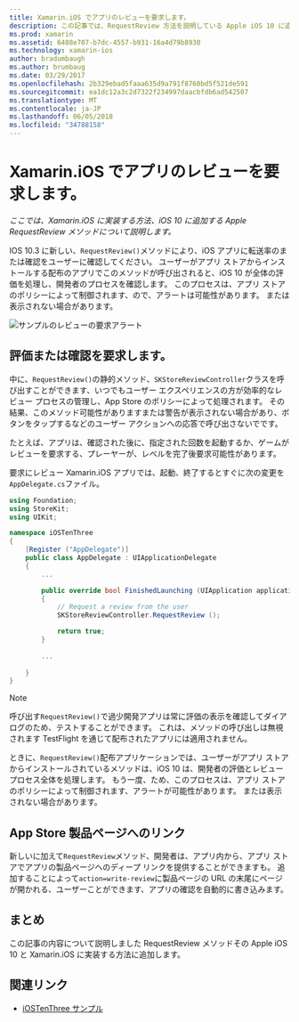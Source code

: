 ```yaml
---
title: Xamarin.iOS でアプリのレビューを要求します。
description: この記事では、RequestReview 方法を説明している Apple iOS 10 に追加し、Xamarin.iOS に実装する方法について説明します。
ms.prod: xamarin
ms.assetid: 6408e707-b7dc-4557-b931-16a4d79b8930
ms.technology: xamarin-ios
author: bradumbaugh
ms.author: brumbaug
ms.date: 03/29/2017
ms.openlocfilehash: 2b329ebad5faaa635d9a791f8760bd5f521de591
ms.sourcegitcommit: ea1dc12a3c2d7322f234997daacbfdb6ad542507
ms.translationtype: MT
ms.contentlocale: ja-JP
ms.lasthandoff: 06/05/2018
ms.locfileid: "34788158"
---
```

# <a name="request-app-review-in-xamarinios"></a>Xamarin.iOS でアプリのレビューを要求します。

_ここでは、Xamarin.iOS に実装する方法、iOS 10 に追加する Apple RequestReview メソッドについて説明します。_

IOS 10.3 に新しい、`RequestReview()`メソッドにより、iOS アプリに転送率のまたは確認をユーザーに確認してください。 ユーザーがアプリ ストアからインストールする配布のアプリでこのメソッドが呼び出されると、iOS 10 が全体の評価を処理し、開発者のプロセスを確認します。 このプロセスは、アプリ ストアのポリシーによって制御されます、ので、アラートは可能性があります。 または表示されない場合があります。

![](request-app-review-images/review01.png "サンプルのレビューの要求アラート")

## <a name="requesting-a-rating-or-review"></a>評価または確認を要求します。

中に、`RequestReview()`の静的メソッド、`SKStoreReviewController`クラスを呼び出すことができます、いつでもユーザー エクスペリエンスの方が効率的なレビュー プロセスの管理し、App Store のポリシーによって処理されます。 その結果、このメソッド可能性がありますまたは警告が表示されない場合があり、ボタンをタップするなどのユーザー アクションへの応答で呼び出さないでです。

たとえば、アプリは、確認された後に、指定された回数を起動するか、ゲームがレビューを要求する、プレーヤーが、レベルを完了後要求可能性があります。

要求にレビュー Xamarin.iOS アプリでは、起動、終了するとすぐに次の変更を`AppDelegate.cs`ファイル。

```csharp
using Foundation;
using StoreKit;
using UIKit;

namespace iOSTenThree
{
    [Register ("AppDelegate")]
    public class AppDelegate : UIApplicationDelegate
    {
        ...

        public override bool FinishedLaunching (UIApplication application, NSDictionary launchOptions)
        {
            // Request a review from the user
            SKStoreReviewController.RequestReview ();

            return true;
        }
        
        ...
        
    }
}
```

> [!NOTE]
> 呼び出す`RequestReview()`で過少開発アプリは常に評価の表示を確認してダイアログのため、テストすることができます。 これは、メソッドの呼び出しは無視されます TestFlight を通じて配布されたアプリには適用されません。

ときに、`RequestReview()`配布アプリケーションでは、ユーザーがアプリ ストアからインストールされているメソッドは、iOS 10 は、開発者の評価とレビュー プロセス全体を処理します。 もう一度、ため、このプロセスは、アプリ ストアのポリシーによって制御されます、アラートが可能性があります。 または表示されない場合があります。

## <a name="linking-to-an-app-store-product-page"></a>App Store 製品ページへのリンク 

新しいに加えて`RequestReview`メソッド、開発者は、アプリ内から、アプリ ストアでアプリの製品ページへのディープ リンクを提供することができますも。 追加することによって`action=write-review`に製品ページの URL の末尾にページが開かれる、ユーザーことができます、アプリの確認を自動的に書き込みます。 

## <a name="summary"></a>まとめ

この記事の内容について説明しました RequestReview メソッドその Apple iOS 10 と Xamarin.iOS に実装する方法に追加します。



## <a name="related-links"></a>関連リンク

- [iOSTenThree サンプル](https://developer.xamarin.com/samples/ios/iOS10/iOSTenThree)
